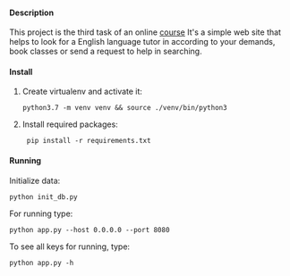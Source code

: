 #### Description
This project is the third task of an online [course](https://academy.stepik.org/flask)
It's a simple web site that helps to look for a English language tutor in 
according to your demands, book classes or send a request to help in searching.

#### Install
1. Create virtualenv and activate it:
    ```shell script
    python3.7 -m venv venv && source ./venv/bin/python3
    ```
2. Install required packages:
   ```shell script
    pip install -r requirements.txt
   ```

#### Running
Initialize data:
```shell script
python init_db.py
```

For running type:
```shell script
python app.py --host 0.0.0.0 --port 8080
```
To see all keys for running, type:
```shell script
python app.py -h
```
